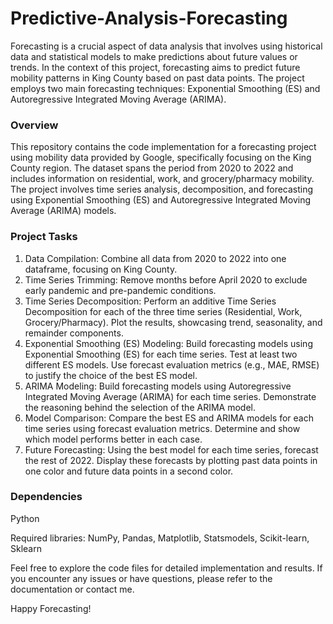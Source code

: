 # Predictive-Analysis-Forecasting

Forecasting is a crucial aspect of data analysis that involves using historical data and statistical models to make predictions about future values or trends. In the context of this project, forecasting aims to predict future mobility patterns in King County based on past data points. The project employs two main forecasting techniques: Exponential Smoothing (ES) and Autoregressive Integrated Moving Average (ARIMA).

### Overview

This repository contains the code implementation for a forecasting project using mobility data provided by Google, specifically focusing on the King County region. The dataset spans the period from 2020 to 2022 and includes information on residential, work, and grocery/pharmacy mobility. The project involves time series analysis, decomposition, and forecasting using Exponential Smoothing (ES) and Autoregressive Integrated Moving Average (ARIMA) models.

### Project Tasks

1. Data Compilation:
Combine all data from 2020 to 2022 into one dataframe, focusing on King County.
2. Time Series Trimming:
Remove months before April 2020 to exclude early pandemic and pre-pandemic conditions.
3. Time Series Decomposition:
Perform an additive Time Series Decomposition for each of the three time series (Residential, Work, Grocery/Pharmacy).
Plot the results, showcasing trend, seasonality, and remainder components.
4. Exponential Smoothing (ES) Modeling:
Build forecasting models using Exponential Smoothing (ES) for each time series.
Test at least two different ES models.
Use forecast evaluation metrics (e.g., MAE, RMSE) to justify the choice of the best ES model.
5. ARIMA Modeling:
Build forecasting models using Autoregressive Integrated Moving Average (ARIMA) for each time series.
Demonstrate the reasoning behind the selection of the ARIMA model.
6. Model Comparison:
Compare the best ES and ARIMA models for each time series using forecast evaluation metrics.
Determine and show which model performs better in each case.
7. Future Forecasting:
Using the best model for each time series, forecast the rest of 2022.
Display these forecasts by plotting past data points in one color and future data points in a second color.

### Dependencies

Python

Required libraries: NumPy, Pandas, Matplotlib, Statsmodels, Scikit-learn, Sklearn

Feel free to explore the code files for detailed implementation and results. If you encounter any issues or have questions, please refer to the documentation or contact me.

Happy Forecasting!
